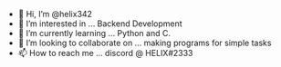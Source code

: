- 👋 Hi, I’m @helix342
- 👀 I’m interested in ... Backend Development
- 🌱 I’m currently learning ... Python and C.
- 💞️ I’m looking to collaborate on ... making programs for simple tasks  
- 📫 How to reach me ... discord @ HELIX#2333
